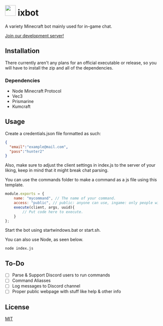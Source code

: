 # <img src="https://cdn.discordapp.com/attachments/878545066845700106/963399481158668348/ixbotlogo.png" height="35"> ixbot

A variety Minecraft bot mainly used for in-game chat.

[Join our development server!](https://discord.gg/hJ34ZpMtbB)

## Installation

There currently aren't any plans for an official executable or release, so you will have to install the zip and all of the dependencies.

### Dependencies

- Node Minecraft Protocol
- Vec3
- Prismarine
- Kumcraft

## Usage

Create a credentials.json file formatted as such:
```json
{
  "email":"example@mail.com",
  "pass":"hunter2"
}
```
Also, make sure to adjust the client settings in index.js to the server of your liking, keep in mind that it might break chat parsing.

You can use the commands folder to make a command as a js file using this template.
```js
module.exports = {
    name: "mycommand", // The name of your command.
    access: "public", // public: anyone can use, ingame: only people with a valid uuid can use, staff: only staff in config.json can use
    execute(client, args, uuid){
        // Put code here to execute.
    }
};
```

Start the bot using startwindows.bat or start.sh.

You can also use Node, as seen below.
```
node index.js
```

## To-Do
- [ ] Parse & Support Discord users to run commands
- [ ] Command Aliasses
- [ ] Log messages to Discord channel
- [ ] Proper public webpage with stuff like help & other info

## License
[MIT](https://choosealicense.com/licenses/mit/)
